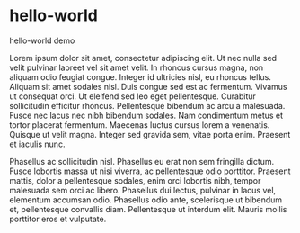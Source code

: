 # hello-world
hello-world demo

Lorem ipsum dolor sit amet, consectetur adipiscing elit. Ut nec nulla sed velit pulvinar laoreet vel sit amet velit. In rhoncus cursus magna, non aliquam odio feugiat congue. Integer id ultricies nisl, eu rhoncus tellus. Aliquam sit amet sodales nisl. Duis congue sed est ac fermentum. Vivamus ut consequat orci. Ut eleifend sed leo eget pellentesque. Curabitur sollicitudin efficitur rhoncus. Pellentesque bibendum ac arcu a malesuada. Fusce nec lacus nec nibh bibendum sodales. Nam condimentum metus et tortor placerat fermentum. Maecenas luctus cursus lorem a venenatis. Quisque ut velit magna. Integer sed gravida sem, vitae porta enim. Praesent et iaculis nunc. 

Phasellus ac sollicitudin nisl. Phasellus eu erat non sem fringilla dictum. Fusce lobortis massa ut nisi viverra, ac pellentesque odio porttitor. Praesent mattis, dolor a pellentesque sodales, enim orci lobortis nibh, tempor malesuada sem orci ac libero. Phasellus dui lectus, pulvinar in lacus vel, elementum accumsan odio. Phasellus odio ante, scelerisque ut bibendum et, pellentesque convallis diam. Pellentesque ut interdum elit. Mauris mollis porttitor eros et vulputate. 
